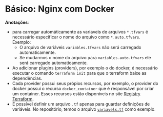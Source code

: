 # Básico: Nginx com Docker

**Anotações**:

- para carregar automáticamente as variaveis de arquivos `*.tfvars` é necessário especificar o nome do arquivo como `*.auto.tfvars`. Exemplo:
  - O arquivo de variáveis `variables.tfvars` não será carregado automaticamente.
  - Se mudarmos o nome do arquivo para `variables.auto.tfvars` ele será carregado automaticamente.
- Ao adicionar plugins (providers), por exemplo o do docker, é necessário executar o comando `terraform init` para que o terraform baixe as dependências.
- Cada provider possui seus própios recursos, por exemplo, o provider do docker possui o recurso `docker_container` que é responsável por criar um container. Esses recursos estão disponiveis no site [Registry Terraform](https://registry.terraform.io/providers/kreuzwerker/docker/latest/docs).
- É possível definir um arquivo `.tf` apenas para guardar definições de variáveis. No repositório, temos o arquivo [`variavels.tf`](variables.tf) como exemplo.